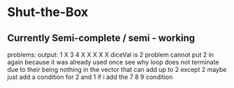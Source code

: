 # Shut-the-Box
## Currently Semi-complete / semi - working
problems:
    output: 1 X 3 4 X X X X X
    diceVal is 2
    problem cannot put 2 in again because it was already used once
    see why loop does not terminate due to their being nothing in the vector that can add up to 2 except 2
    maybe just add a condition for 2 and 1 if i add the 7 8 9 condition
